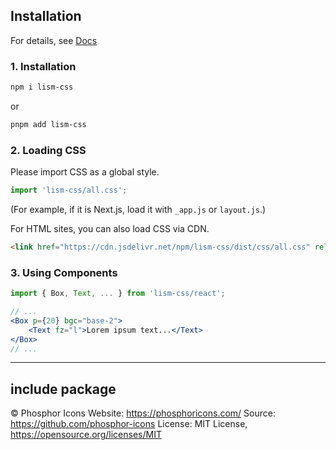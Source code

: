 ## Installation

For details, see [Docs](https://lism-ui.com/)

### 1. Installation

```bash
npm i lism-css
```

or

```bash
pnpm add lism-css
```

### 2. Loading CSS

Please import CSS as a global style.

```js
import 'lism-css/all.css';
```

(For example, if it is Next.js, load it with `_app.js` or `layout.js`.)

For HTML sites, you can also load CSS via CDN.

```html
<link href="https://cdn.jsdelivr.net/npm/lism-css/dist/css/all.css" rel="stylesheet" />
```

### 3. Using Components

```jsx
import { Box, Text, ... } from 'lism-css/react';

// ...
<Box p={20} bgc="base-2">
	<Text fz="l">Lorem ipsum text...</Text>
</Box>
// ...
```

---

## include package

© Phosphor Icons
Website: https://phosphoricons.com/
Source: https://github.com/phosphor-icons
License: MIT License, https://opensource.org/licenses/MIT

